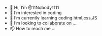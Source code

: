 - 👋 Hi, I’m @11Nobody1111
- 👀 I’m interested in coding
- 🌱 I’m currently learning coding html,css,JS
- 💞️ I’m looking to collaborate on ...
- 📫 How to reach me ...

<!---
11Nobody1111/11Nobody1111 is a ✨ special ✨ repository because its `README.md` (this file) appears on your GitHub profile.
You can click the Preview link to take a look at your changes.
--->
